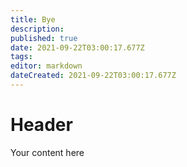 ```yaml
---
title: Bye
description: 
published: true
date: 2021-09-22T03:00:17.677Z
tags: 
editor: markdown
dateCreated: 2021-09-22T03:00:17.677Z
---
```


# Header
Your content here